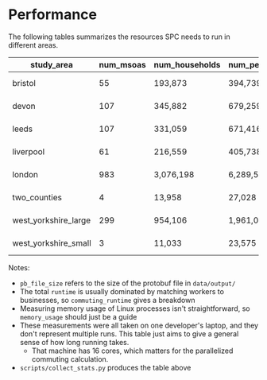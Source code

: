 # Performance

The following tables summarizes the resources SPC needs to run in different areas.

|     study_area     |num_msoas|num_households|num_people|pb_file_size|  runtime |commuting_runtime|memory_usage|
|--------------------|---------|--------------|----------|------------|----------|-----------------|------------|
|       bristol      |    55   |    193,873   |  394,739 |  61.99MiB  | 5 seconds|     1 second    |  141.45MiB |
|        devon       |   107   |    345,882   |  679,259 |  105.22MiB |16 seconds|    6 seconds    |  277.20MiB |
|        leeds       |   107   |    331,059   |  671,416 |  104.60MiB |20 seconds|    7 seconds    |  276.95MiB |
|      liverpool     |    61   |    216,559   |  405,738 |  61.08MiB  | 9 seconds|    3 seconds    |  140.54MiB |
|       london       |   983   |   3,076,198  | 6,289,513|  969.80MiB | 7 minutes|    6 minutes    |   2.17GiB  |
|    two_counties    |    4    |    13,958    |  27,028  |   4.49MiB  |10 seconds|     1 second    |  11.55MiB  |
|west_yorkshire_large|   299   |    954,106   | 1,961,027|  301.93MiB |41 seconds|    25 seconds   |  563.91MiB |
|west_yorkshire_small|    3    |    11,033    |  23,575  |   4.00MiB  | 7 seconds|     1 second    |  11.42MiB  |

Notes:

- `pb_file_size` refers to the size of the protobuf file in `data/output/`
- The total `runtime` is usually dominated by matching workers to businesses, so `commuting_runtime` gives a breakdown
- Measuring memory usage of Linux processes isn't straightforward, so `memory_usage` should just be a guide
- These measurements were all taken on one developer's laptop, and they don't represent multiple runs. This table just aims to give a general sense of how long running takes.
  - That machine has 16 cores, which matters for the parallelized commuting calculation.
- `scripts/collect_stats.py` produces the table above
